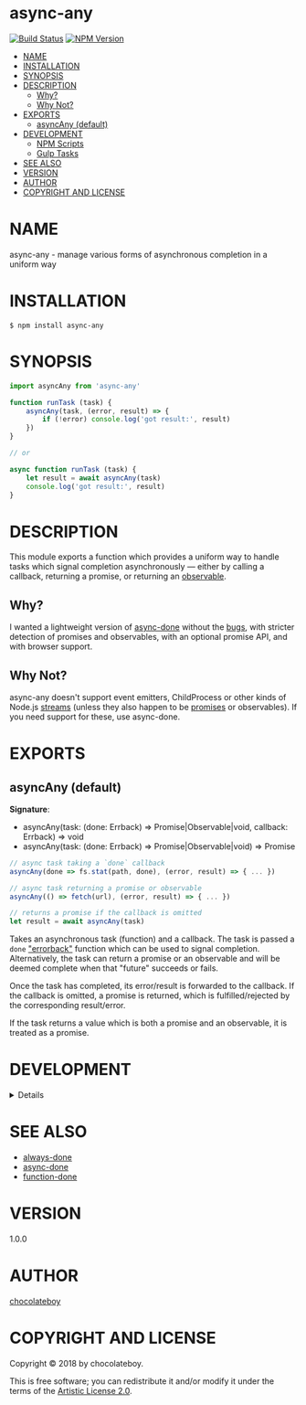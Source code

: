 # async-any

[![Build Status](https://secure.travis-ci.org/chocolateboy/async-any.svg)](http://travis-ci.org/chocolateboy/async-any)
[![NPM Version](http://img.shields.io/npm/v/async-any.svg)](https://www.npmjs.org/package/async-any)

<!-- START doctoc generated TOC please keep comment here to allow auto update -->
<!-- DON'T EDIT THIS SECTION, INSTEAD RE-RUN doctoc TO UPDATE -->

- [NAME](#name)
- [INSTALLATION](#installation)
- [SYNOPSIS](#synopsis)
- [DESCRIPTION](#description)
  - [Why?](#why)
  - [Why Not?](#why-not)
- [EXPORTS](#exports)
  - [asyncAny (default)](#asyncany-default)
- [DEVELOPMENT](#development)
  - [NPM Scripts](#npm-scripts)
  - [Gulp Tasks](#gulp-tasks)
- [SEE ALSO](#see-also)
- [VERSION](#version)
- [AUTHOR](#author)
- [COPYRIGHT AND LICENSE](#copyright-and-license)

<!-- END doctoc generated TOC please keep comment here to allow auto update -->

# NAME

async-any - manage various forms of asynchronous completion in a uniform way

# INSTALLATION

    $ npm install async-any

# SYNOPSIS

```javascript
import asyncAny from 'async-any'

function runTask (task) {
    asyncAny(task, (error, result) => {
        if (!error) console.log('got result:', result)
    })
}

// or

async function runTask (task) {
    let result = await asyncAny(task)
    console.log('got result:', result)
}
```

# DESCRIPTION

This module exports a function which provides a uniform way to handle tasks which
signal completion asynchronously — either by calling a callback, returning a promise,
or returning an [observable](https://github.com/tc39/proposal-observable).

## Why?

I wanted a lightweight version of [async-done](https://www.npmjs.com/package/async-done)
without the [bugs](https://github.com/gulpjs/async-done/issues/36), with stricter
detection of promises and observables, with an optional promise API, and with browser
support.

## Why Not?

async-any doesn't support event emitters, ChildProcess or other kinds of Node.js
[streams](https://github.com/substack/stream-handbook) (unless they also happen to
be [promises](https://github.com/sindresorhus/cp-file) or observables).
If you need support for these, use async-done.

# EXPORTS

## asyncAny (default)

**Signature**:

* asyncAny(task: (done: Errback) ⇒ Promise|Observable|void, callback: Errback) ⇒ void
* asyncAny(task: (done: Errback) ⇒ Promise|Observable|void) ⇒ Promise

```javascript
// async task taking a `done` callback
asyncAny(done => fs.stat(path, done), (error, result) => { ... })

// async task returning a promise or observable
asyncAny(() => fetch(url), (error, result) => { ... })

// returns a promise if the callback is omitted
let result = await asyncAny(task)
```

Takes an asynchronous task (function) and a callback. The task is passed a `done`
["errorback"](http://thenodeway.io/posts/understanding-error-first-callbacks/)
function which can be used to signal completion. Alternatively, the task can return
a promise or an observable and will be deemed complete when that "future"
succeeds or fails.

Once the task has completed, its error/result is forwarded to the callback.
If the callback is omitted, a promise is returned, which is fulfilled/rejected
by the corresponding result/error.

If the task returns a value which is both a promise and an observable, it is
treated as a promise.

# DEVELOPMENT

<details>

## NPM Scripts

The following NPM scripts are available:

* test - lint the codebase, compile the library, and run the test suite

## Gulp Tasks

The following Gulp tasks are available:

* build - compile the library and save it to the target directory
* clean - remove the target directory and its contents
* default - run the `lint` and `build` tasks
* dump:config - print the build config settings to the console
* lint - check and report style and usage errors in the gulpfile, source file(s) and test file(s)

</details>

# SEE ALSO

* [always-done](https://www.npmjs.com/package/always-done)
* [async-done](https://www.npmjs.com/package/async-done)
* [function-done](https://www.npmjs.com/package/function-done)

# VERSION

1.0.0

# AUTHOR

[chocolateboy](mailto:chocolate@cpan.org)

# COPYRIGHT AND LICENSE

Copyright © 2018 by chocolateboy.

This is free software; you can redistribute it and/or modify it under the
terms of the [Artistic License 2.0](http://www.opensource.org/licenses/artistic-license-2.0.php).
